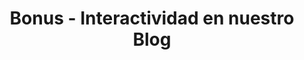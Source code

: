 ---
title: Bonus - Interactividad en nuestro Blog
project: El Obligatorio Blog
summary: Crearemos un poco de mágia en nuestra aplicación para hacerla más interactiva.
hidden: false
---
